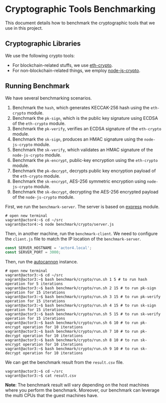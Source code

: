 # Cryptographic Tools Benchmarking #

This document details how to benchmark the cryptographic tools that we use in this project.

## Cryptographic Libraries ##

We use the following crypto tools:

- For blockchain-related stuffs, we use [eth-crypto](https://www.npmjs.com/package/eth-crypto).
- For non-blockchain-related things, we employ [node-js-crypto](https://nodejs.org/docs/latest-v10.x/api/crypto.html).

## Running Benchmark ##

We have several benchmarking scenarios.

1. Benchmark the `hash`, which generates KECCAK-256 hash using the `eth-crypto` module.
2. Benchmark the `pk-sign`, which is the public key signature using ECDSA of the `eth-crypto` module.
3. Benchmark the `pk-verify`, verifies an ECDSA signature of the `eth-crypto` module.
4. Benchmark the `sk-sign`, produces an HMAC signature using the `node-js-crypto` module.
5. Benchmark the `sk-verify`, which validates an HMAC signature of the `node-js-crypto` module.
6. Benchmark the `pk-encrypt`, public-key encryption using the `eth-crypto` module.
7. Benchmark the `pk-decrypt`, decrypts public key encryption payload of the `eth-crypto` module.
8. Benchmark the `sk-encrypt`, AES-256 symmetric encryption using `node-js-crypto` module.
9. Benchmark the `sk-decrypt`, decrypting the AES-256 encrypted payload of the `node-js-crypto` module.

First, we run the `benchmark-server`.
The server is based on [express](https://www.npmjs.com/package/express) module.

```console
# open new terminal
vagrant@actor4:~$ cd ~/src
vagrant@actor4:~$ node benchmark/crypto/server.js
```

Then, in another machine, run the `benchmark-client`.
We need to configure the `client.js` file to match the IP location of the `benchmark-server`.

```javascript
const SERVER_HOSTNAME = 'actor4.local';
const SERVER_PORT = 3000;
```

Then, run the [autocannon](https://www.npmjs.com/package/autocannon) instance.

```console
# open new terminal
vagrant@actor3:~$ cd ~/src
vagrant@actor3:~$ bash benchmark/crypto/run.sh 1 5 # to run hash operation for 5 iterations
vagrant@actor3:~$ bash benchmark/crypto/run.sh 2 15 # to run pk-sign operation for 15 iterations
vagrant@actor3:~$ bash benchmark/crypto/run.sh 3 15 # to run pk-verify operation for 15 iterations
vagrant@actor3:~$ bash benchmark/crypto/run.sh 4 15 # to run sk-sign operation for 15 iterations
vagrant@actor3:~$ bash benchmark/crypto/run.sh 5 15 # to run sk-verify operation for 15 iterations
vagrant@actor3:~$ bash benchmark/crypto/run.sh 6 10 # to run pk-encrypt operation for 10 iterations
vagrant@actor3:~$ bash benchmark/crypto/run.sh 7 10 # to run pk-decrypt operation for 10 iterations
vagrant@actor3:~$ bash benchmark/crypto/run.sh 8 10 # to run sk-encrypt operation for 10 iterations
vagrant@actor3:~$ bash benchmark/crypto/run.sh 9 10 # to run sk-decrypt operation for 10 iterations
```

We can get the benchmark result from the `result.csv` file.

```console
vagrant@actor3:~$ cd ~/src
vagrant@actor3:~$ cat result.csv
```

**Note**: The benchmark result will vary depending on the host machines where you perform the benchmark.
Moreover, our benchmark can leverage the multi CPUs that the guest machines have.
